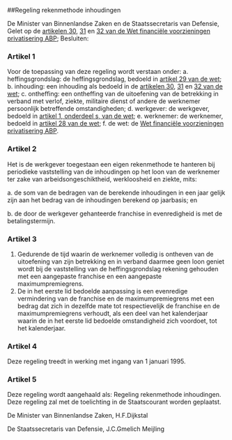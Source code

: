 <meta http-equiv='Content-Type' content='text/html; charset=utf-8' />

##Regeling rekenmethode inhoudingen

De Minister van Binnenlandse Zaken en de Staatssecretaris van Defensie,  
Gelet op de [artikelen 30](../../../../../wet/wet/financiële/voorzieningen/privatisering/abp/BWBR0007211/README.md), [31](../../../../../wet/wet/financiële/voorzieningen/privatisering/abp/BWBR0007211/README.md) en [32 van de Wet financiële voorzieningen privatisering ABP](../../../../../wet/wet/financiële/voorzieningen/privatisering/abp/BWBR0007211/README.md);
Besluiten:    

### Artikel  1  

Voor de toepassing van deze regeling wordt verstaan onder:   a. heffingsgrondslag:  de heffingsgrondslag, bedoeld in [artikel 29 van de wet](../../../../../wet/wet/financiële/voorzieningen/privatisering/abp/BWBR0007211/README.md);    b. inhouding:  een inhouding als bedoeld in de [artikelen 30](../../../../../wet/wet/financiële/voorzieningen/privatisering/abp/BWBR0007211/README.md), [31](../../../../../wet/wet/financiële/voorzieningen/privatisering/abp/BWBR0007211/README.md) en [32 van de wet](../../../../../wet/wet/financiële/voorzieningen/privatisering/abp/BWBR0007211/README.md);    c. ontheffing:  een ontheffing van de uitoefening van de betrekking in verband met verlof, ziekte, militaire dienst of andere de werknemer persoonlijk betreffende omstandigheden;    d. werkgever:  de werkgever, bedoeld in [artikel 1, onderdeel s, van de wet](../../../../../wet/wet/financiële/voorzieningen/privatisering/abp/BWBR0007211/README.md);    e. werknemer:  de werknemer, bedoeld in [artikel 28 van de wet](../../../../../wet/wet/financiële/voorzieningen/privatisering/abp/BWBR0007211/README.md);    f. de wet:  de [Wet financiële voorzieningen privatisering ABP](../../../../../wet/wet/financiële/voorzieningen/privatisering/abp/BWBR0007211/README.md).     

### Artikel  2  

Het is de werkgever toegestaan een eigen rekenmethode te hanteren bij periodieke vaststelling van de inhoudingen op het loon van de werknemer ter zake van arbeidsongeschiktheid, werkloosheid en ziekte, mits: 

a. de som van de bedragen van de berekende inhoudingen in een jaar gelijk zijn aan het bedrag van de inhoudingen berekend op jaarbasis; en  

b. de door de werkgever gehanteerde franchise in evenredigheid is met de betalingstermijn.    

### Artikel  3  

1.  Gedurende de tijd waarin de werknemer volledig is ontheven van de uitoefening van zijn betrekking en in verband daarmee geen loon geniet wordt bij de vaststelling van de heffingsgrondslag rekening gehouden met een aangepaste franchise en een aangepaste maximumpremiegrens.   
2.  De in het eerste lid bedoelde aanpassing is een evenredige vermindering van de franchise en de maximumpremiegrens met een bedrag dat zich in dezelfde mate tot respectievelijk de franchise en de maximumpremiegrens verhoudt, als een deel van het kalenderjaar waarin de in het eerste lid bedoelde omstandigheid zich voordoet, tot het kalenderjaar.   

### Artikel  4  

Deze regeling treedt in werking met ingang van 1 januari 1995.  

### Artikel  5  

Deze regeling wordt aangehaald als: Regeling rekenmethode inhoudingen. Deze regeling zal met de toelichting in de Staatscourant worden geplaatst.  

De 
Minister van Binnenlandse Zaken, 
H.F.Dijkstal 

De 
Staatssecretaris van Defensie, 
J.C.Gmelich Meijling    
